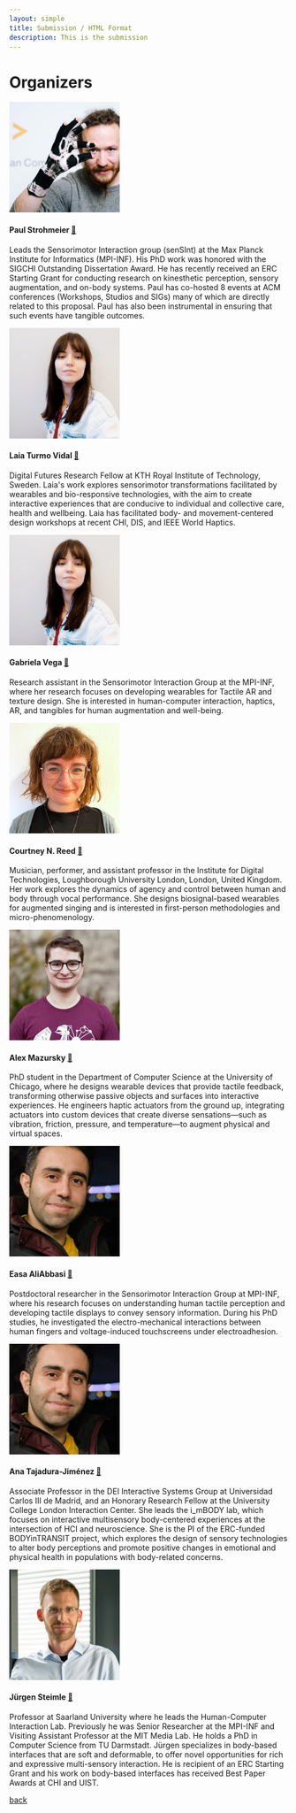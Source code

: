 ```yaml
---
layout: simple
title: Submission / HTML Format
description: This is the submission
---
```


# Organizers
<img src="./photos/paul.png" alt="paul" width="200"/>

#### Paul Strohmeier [🔗](https://sensint.mpi-inf.mpg.de/index.html)
Leads the Sensorimotor Interaction group (senSInt) at the Max Planck Institute for Informatics (MPI-INF). His PhD work was honored with the SIGCHI Outstanding Dissertation Award. He has recently received an ERC Starting Grant for conducting research on kinesthetic perception, sensory augmentation, and on-body systems. Paul has co-hosted 8 events at ACM conferences (Workshops, Studios and SIGs) many of which are directly related to this proposal. Paul has also been instrumental in ensuring that such events have tangible outcomes.

<img src="./photos/laia.jpg" alt="paul" width="200"/>

#### Laia Turmo Vidal [🔗](https://www.laiaturmovidal.com/)
Digital Futures Research Fellow at KTH Royal Institute of Technology, Sweden. Laia's work explores sensorimotor transformations facilitated by wearables and bio-responsive technologies, with the aim to create interactive experiences that are conducive to individual and collective care, health and wellbeing. Laia has facilitated body- and movement-centered design workshops at recent CHI, DIS, and IEEE World Haptics.

<img src="./photos/laia.jpg" alt="paul" width="200"/>

#### Gabriela Vega [🔗](https://scholar.google.com/citations?user=PriGV5kAAAAJ&hl=en)
Research assistant in the Sensorimotor Interaction Group at the MPI-INF, where her research focuses on developing wearables for Tactile AR and texture design. She is interested in human-computer interaction, haptics, AR, and tangibles for human augmentation and well-being.

<img src="./photos/courtney.jpg" alt="paul" width="200"/>

#### Courtney N. Reed [🔗](https://www.courtneynreed.com/)
Musician, performer, and assistant professor in the Institute for Digital Technologies, Loughborough University London, London, United Kingdom. Her work explores the dynamics of agency and control between human and body through vocal performance. She designs biosignal-based wearables for augmented singing and is interested in first-person methodologies and micro-phenomenology.

<img src="./photos/alex.jpeg" alt="paul" width="200"/>

#### Alex Mazursky [🔗](https://www.alexmazursky.com/)
PhD student in the Department of Computer Science at the University of Chicago, where he designs wearable devices that provide tactile feedback, transforming otherwise passive objects and surfaces into interactive experiences. He engineers haptic actuators from the ground up, integrating actuators into custom devices that create diverse sensations—such as vibration, friction, pressure, and temperature—to augment physical and virtual spaces.

<img src="./photos/easa.png" alt="paul" width="200"/>

#### Easa AliAbbasi [🔗](https://de.linkedin.com/in/easa-aliabbasi)
Postdoctoral researcher in the Sensorimotor Interaction Group at MPI-INF, where his research focuses on understanding human tactile perception and developing tactile displays to convey sensory information. During his PhD studies, he investigated the electro-mechanical interactions between human fingers and voltage-induced touchscreens under electroadhesion.

<img src="./photos/easa.png" alt="paul" width="200"/>

#### Ana Tajadura-Jiménez [🔗](https://imbodylab.com/)
Associate Professor in the DEI Interactive Systems Group at Universidad Carlos III de Madrid, and an Honorary Research Fellow at the University College London Interaction Center. She leads the i_mBODY lab, which focuses on interactive multisensory body-centered experiences at the intersection of HCI and neuroscience. She is the PI of the ERC-funded BODYinTRANSIT project, which explores the design of sensory technologies to alter body perceptions and promote positive changes in emotional and physical health in populations with body-related concerns.

<img src="./photos/jurgen.jpg" alt="paul" width="200"/>

#### Jürgen Steimle [🔗](https://scholar.google.de/citations?user=Cz_S3u8AAAAJ&hl=de)
Professor at Saarland University where he leads the Human-Computer Interaction Lab. Previously he was Senior Researcher at the MPI-INF and Visiting Assistant Professor at the MIT Media Lab. He holds a PhD in Computer Science from TU Darmstadt. Jürgen specializes in body-based interfaces that are soft and deformable, to offer novel opportunities for rich and expressive multi-sensory interaction. He is recipient of an ERC Starting Grant and his work on body-based interfaces has received Best Paper Awards at CHI and UIST. 

[back](./)
